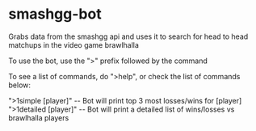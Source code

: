 # smashgg-bot
Grabs data from the smashgg api and uses it to search for head to head matchups in the video game brawlhalla

To use the bot, use the ">" prefix followed by the command

To see a list of commands, do ">help", or check the list of commands below:

">1simple [player]" -- Bot will print top 3 most losses/wins for [player]
">1detailed [player]" -- Bot will print a detailed list of wins/losses vs brawlhalla players
